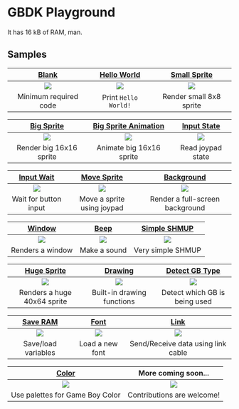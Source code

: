 # GBDK Playground

It has 16 kB of RAM, man.

## Samples
| [Blank](blank)                    | [Hello World](hello_world)                    | [Small Sprite](small_sprite)                    |
|:-------------------------:        |:-------------------------------:              |:--------------------------------:               |
|[![](blank/screenshot.png)](blank) |[![](hello_world/screenshot.png)](hello_world) |[![](small_sprite/screenshot.png)](small_sprite) |
| Minimum required code             | Print `Hello World!`                          | Render small 8x8 sprite                         |

| [Big Sprite](big_sprite)                   | [Big Sprite Animation](big_sprite_animation) | [Input State](input_state)      |
|:------------------------------:            |:--------------------------------------------:|:-------------------------------:|
|[![](big_sprite/screenshot.png)](big_sprite)|[![](big_sprite_animation/screenshot.gif)](big_sprite_animation)    |[![](input_state/screenshot.png)](input_state)|
| Render big 16x16 sprite                    | Animate big 16x16 sprite                     | Read joypad state               |

| [Input Wait](input_wait)       | [Move Sprite](move_sprite)      | [Background](background)        |
|:------------------------------:|:-------------------------------:|:-------------------------------:|
|[![](input_wait/screenshot.png)](input_wait)|[![](move_sprite/screenshot.gif)](move_sprite)|[![](background/screenshot.png)](background) |
| Wait for button input          | Move a sprite using joypad      | Render a full-screen background |

| [Window](window)           | [Beep](beep)             | [Simple SHMUP](simple_shmup)     | 
|:--------------------------:|:------------------------:|:--------------------------------:|
|[![](window/screenshot.png)](window)|[![](beep/screenshot.png)](beep)|[![](simple_shmup/screenshot.png)](simple_shmup)| 
| Renders a window           | Make a sound             | Very simple SHMUP                | 

| [Huge Sprite](huge_sprite)      | [Drawing](drawing)              | [Detect GB Type](detect_gb)        |
|:-------------------------------:|:-------------------------------:|:----------------------------------:|
|[![](huge_sprite/screenshot.png)](huge_sprite)|[![](drawing/screenshot.png)](drawing)    |[![](detect_gb/screenshot.png)](detect_gb)     |
| Renders a huge 40x64 sprite     | Built-in drawing functions      | Detect which GB is being used      |

| [Save RAM](save_ram)            | [Font](font)                    | [Link](link)                       |
|:-------------------------------:|:-------------------------------:|:----------------------------------:|
|[![](save_ram/screenshot.png)](save_ram)   |[![](font/screenshot.png)](font)       |[![](link/screenshot.png)](link)          |
| Save/load variables             | Load a new font                 | Send/Receive data using link cable |

| [Color](color)                  | More coming soon...                |
|:-------------------------------:|:----------------------------------:|
|[![](color/screenshot.png)](color)      |[![](docs/res/more_coming_soon.png)](https://gbdev.io/list.html#c)|
| Use palettes for Game Boy Color | Contributions are welcome!         |
